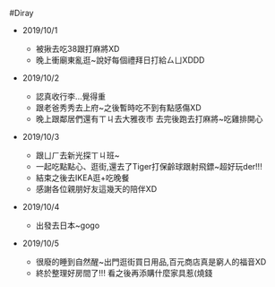 #Diray

* 2019/10/1
  * 被揪去吃38跟打麻將XD
  * 晚上衝廟東亂逛~說好每個禮拜日打給ㄙㄩXDDD
  
* 2019/10/2
  * 認真收行李...覺得重
  * 跟老爸秀秀去上府~之後暫時吃不到有點感傷XD
  * 晚上跟鄰居們還有ㄒㄐ去大雅夜市 去完後跑去打麻將~吃雞排開心

* 2019/10/3
  * 跟ㄩㄏ去新光探ㄒㄐ班~
  * 一起吃點點心、逛街,還去了Tiger打保齡球跟射飛鏢~超好玩der!!!
  * 結束之後去IKEA逛+吃晚餐
  * 感謝各位親朋好友這幾天的陪伴XD
  
* 2019/10/4
  * 出發去日本~gogo
  
* 2019/10/5
  * 很廢的睡到自然醒~出門逛街買日用品,百元商店真是窮人的福音XD
  * 終於整理好房間了!!! 看之後再添購什麼家具惹(燒錢
  
 